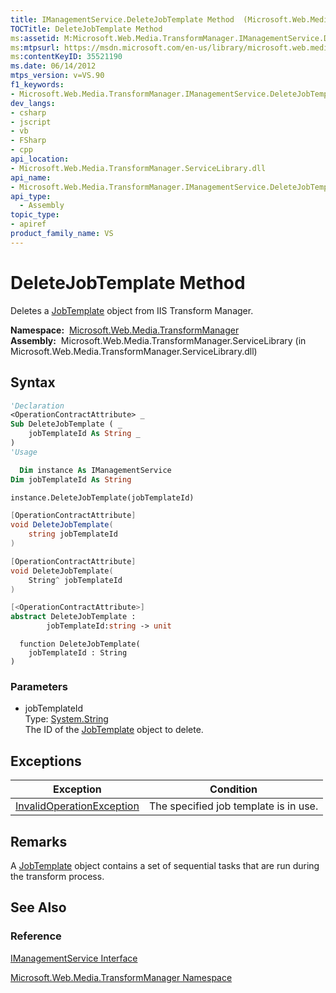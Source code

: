 ```yaml
---
title: IManagementService.DeleteJobTemplate Method  (Microsoft.Web.Media.TransformManager)
TOCTitle: DeleteJobTemplate Method
ms:assetid: M:Microsoft.Web.Media.TransformManager.IManagementService.DeleteJobTemplate(System.String)
ms:mtpsurl: https://msdn.microsoft.com/en-us/library/microsoft.web.media.transformmanager.imanagementservice.deletejobtemplate(v=VS.90)
ms:contentKeyID: 35521190
ms.date: 06/14/2012
mtps_version: v=VS.90
f1_keywords:
- Microsoft.Web.Media.TransformManager.IManagementService.DeleteJobTemplate
dev_langs:
- csharp
- jscript
- vb
- FSharp
- cpp
api_location:
- Microsoft.Web.Media.TransformManager.ServiceLibrary.dll
api_name:
- Microsoft.Web.Media.TransformManager.IManagementService.DeleteJobTemplate
api_type:
  - Assembly
topic_type:
- apiref
product_family_name: VS
---
```


# DeleteJobTemplate Method

Deletes a [JobTemplate](jobtemplate-class-microsoft-web-media-transformmanager.md) object from IIS Transform Manager.

**Namespace:**  [Microsoft.Web.Media.TransformManager](microsoft-web-media-transformmanager-namespace.md)  
**Assembly:**  Microsoft.Web.Media.TransformManager.ServiceLibrary (in Microsoft.Web.Media.TransformManager.ServiceLibrary.dll)

## Syntax

```vb
'Declaration
<OperationContractAttribute> _
Sub DeleteJobTemplate ( _
    jobTemplateId As String _
)
'Usage

  Dim instance As IManagementService
Dim jobTemplateId As String

instance.DeleteJobTemplate(jobTemplateId)
```

```csharp
[OperationContractAttribute]
void DeleteJobTemplate(
    string jobTemplateId
)
```

```cpp
[OperationContractAttribute]
void DeleteJobTemplate(
    String^ jobTemplateId
)
```

``` fsharp
[<OperationContractAttribute>]
abstract DeleteJobTemplate : 
        jobTemplateId:string -> unit 
```

```jscript
  function DeleteJobTemplate(
    jobTemplateId : String
)
```

### Parameters

  - jobTemplateId  
    Type: [System.String](https://msdn.microsoft.com/library/s1wwdcbf)  
    The ID of the [JobTemplate](jobtemplate-class-microsoft-web-media-transformmanager.md) object to delete.  

## Exceptions

|Exception|Condition|
|--- |--- |
|[InvalidOperationException](https://msdn.microsoft.com/library/2asft85a)|The specified job template is in use.|


## Remarks

A [JobTemplate](jobtemplate-class-microsoft-web-media-transformmanager.md) object contains a set of sequential tasks that are run during the transform process.

## See Also

### Reference

[IManagementService Interface](imanagementservice-interface-microsoft-web-media-transformmanager.md)

[Microsoft.Web.Media.TransformManager Namespace](microsoft-web-media-transformmanager-namespace.md)


